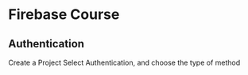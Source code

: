 # Firebase Course

## Authentication

Create a Project
Select Authentication, and choose the type of method 


<!--stackedit_data:
eyJoaXN0b3J5IjpbMTczNTA5Nzk2OCwxMTQ1ODMzNzFdfQ==
-->
